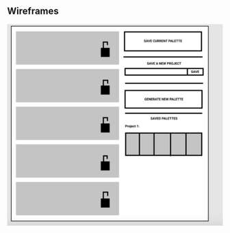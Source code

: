 ## Wireframes 
![Wireframes](https://github.com/raualex/palettepicker/blob/Build-html/public/Images/Palette-Picker-wireframe.png)
